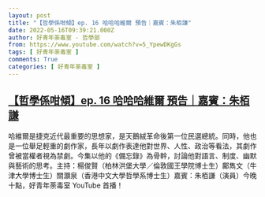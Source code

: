 ```yaml
---
layout: post
title: "【哲學係咁傾】ep. 16 哈哈哈維爾 預告｜嘉賓：朱栢謙"
date: 2022-05-16T09:39:21.000Z
author: 好青年荼毒室 - 哲學部
from: https://www.youtube.com/watch?v=5_YpewDKgGs
tags: [ 好青年荼毒室 ]
comments: True
categories: [ 好青年荼毒室 ]
---
```

<!--1652693961000-->
[【哲學係咁傾】ep. 16 哈哈哈維爾 預告｜嘉賓：朱栢謙](https://www.youtube.com/watch?v=5_YpewDKgGs)
------

<div>
哈維爾是捷克近代最重要的思想家，是天鵝絨革命後第一位民選總統。同時，他也是一位舉足輕重的劇作家，長年以劇作表達他對世界、人性、政治等看法，其劇作曾被當權者視為禁劇。今集以他的《備忘錄》為骨幹，討論他對語言、制度、幽默與藝術的思考。主持：楊俊賢（柏林洪堡大學／倫敦國王學院博士生）鄺雋文（牛津大學博士生）關灝泉（香港中文大學哲學系博士生）嘉賓：朱栢謙（演員）今晚十點，好青年荼毒室 YouTube 首播！
</div>

